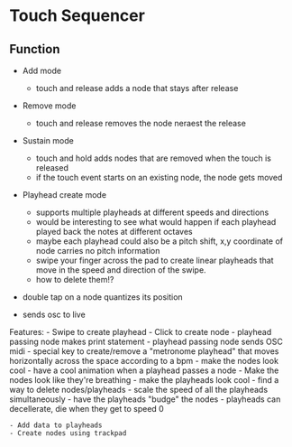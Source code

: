 # Touch Sequencer
## Function
* Add mode
    * touch and release adds a node that stays after release
* Remove mode
    * touch and release removes the node neraest the release
* Sustain mode
    * touch and hold adds nodes that are removed when the touch is released
    * if the touch event starts on an existing node, the node gets moved
* Playhead create mode
    * supports multiple playheads at different speeds and directions
    * would be interesting to see what would happen if each playhead played back the notes at different octaves
    * maybe each playhead could also be a pitch shift, x,y coordinate of node carries no pitch information
    * swipe your finger across the pad to create linear playheads that move in the 
    speed and direction of the swipe.
    * how to delete them!?

* double tap on a node quantizes its position
* sends osc to live


Features:
    - Swipe to create playhead
    - Click to create node
    - playhead passing node makes print statement
    - playhead passing node sends OSC midi
    - special key to create/remove a "metronome playhead" that moves horizontally across the space according to a bpm
    - make the nodes look cool
        - have a cool animation when a playhead passes a node
        - Make the nodes look like they're breathing
    - make the playheads look cool
    - find a way to delete nodes/playheads
    - scale the speed of all the playheads simultaneously 
    - have the playheads "budge" the nodes
    - playheads can decellerate, die when they get to speed 0

    - Add data to playheads
    - Create nodes using trackpad